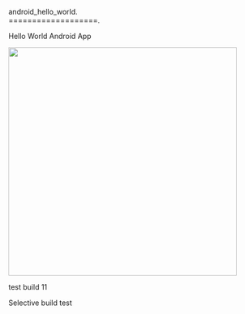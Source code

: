 android_hello_world.  
===================. 

Hello World Android App
  
<img src="http://i.imgur.com/dio0DXF.png" width="450" />

test build 11 

Selective build test
